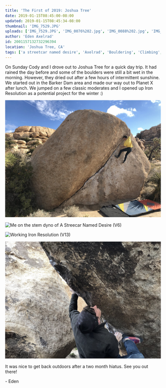```yaml
---
title: 'The First of 2019: Joshua Tree'
date: 2019-01-15T08:45:00-08:00
updated: 2019-01-15T08:45:34-08:00
thumbnail: 'IMG_7529.JPG'
uploads: ['IMG_7529.JPG', 'IMG_0076%202.jpg', 'IMG_0088%202.jpg', 'IMG_7549.JPG']
author: 'Eden Axelrad'
id: 2001157132732296394
location: 'Joshua Tree, CA'
tags: ['a streetcar named desire', 'Axelrad', 'Bouldering', 'Climbing', 'granite', 'Joshua', 'joshua tree', 'the chube', 'Tree']
---
```


On Sunday Cody and I drove out to Joshua Tree for a quick day trip. It had rained the day before and some of the boulders were still a bit wet in the morning. However, they dried out after a few hours of intermittent sunshine. We started out in the Barker Dam area and made our way out to Planet X after lunch. We jumped on a few classic moderates and I opened up Iron Resolution as a potential project for the winter :)

![Cody on The Chube (V2)](uploads/IMG_7529.JPG)

![Me on the stem dyno of A Streecar Named Desire (V6)](uploads/IMG_0076%202.jpg)

![Working Iron Resolution (V13)](uploads/IMG_0088%202.jpg)

![Cody sending Strawberry Contraceptives (V7)](uploads/IMG_7549.JPG)

It was nice to get back outdoors after a two month hiatus. See you out there!

\- Eden
